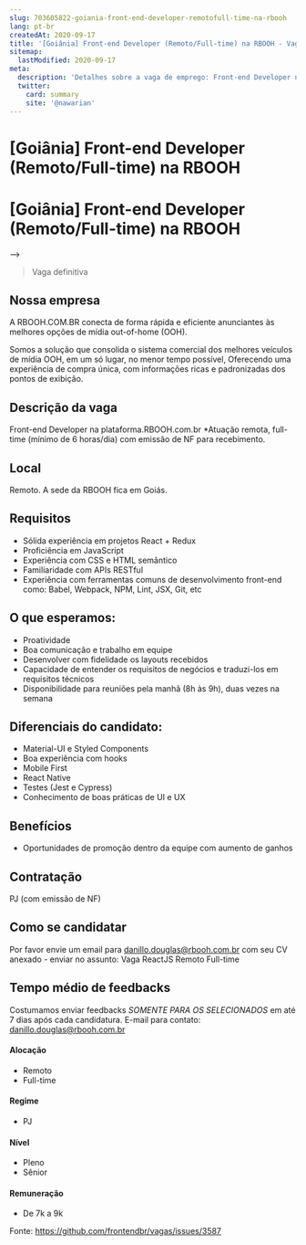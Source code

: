 ```yaml
---
slug: 703605822-goiania-front-end-developer-remotofull-time-na-rbooh
lang: pt-br
createdAt: 2020-09-17
title: '[Goiânia] Front-end Developer (Remoto/Full-time) na RBOOH - Vaga de Emprego'
sitemap:
  lastModified: 2020-09-17
meta:
  description: 'Detalhes sobre a vaga de emprego: Front-end Developer na plataforma.RBOOH.com.br *Atuação remota, full-time (mínimo de 6 horas/dia) com emissão de NF para recebimento.'
  twitter:
    card: summary
    site: '@nawarian'
---
```


# [Goiânia] Front-end Developer (Remoto/Full-time) na RBOOH

[Goiânia] Front-end Developer (Remoto/Full-time) na RBOOH
==================================================
-->
> Vaga definitiva

## Nossa empresa

A RBOOH.COM.BR conecta de forma rápida e eficiente anunciantes às melhores opções de mídia out-of-home (OOH).

Somos a solução que consolida o sistema comercial dos melhores veículos de mídia OOH, em um só lugar, no menor tempo possível, Oferecendo uma experiência de compra única, com informações ricas e padronizadas dos pontos de exibição.

## Descrição da vaga

Front-end Developer na plataforma.RBOOH.com.br
*Atuação remota, full-time (mínimo de 6 horas/dia) com emissão de NF para recebimento.

## Local
Remoto. A sede da RBOOH fica em Goiás.

## Requisitos
- Sólida experiência em projetos React + Redux
- Proficiência em JavaScript
- Experiência com CSS e HTML semântico
- Familiaridade com APIs RESTful
- Experiência com ferramentas comuns de desenvolvimento front-end como: Babel, Webpack, NPM, Lint, JSX, Git, etc

## O que esperamos:
- Proatividade
- Boa comunicação e trabalho em equipe
- Desenvolver com fidelidade os layouts recebidos
- Capacidade de entender os requisitos de negócios e traduzi-los em requisitos técnicos
- Disponibilidade para reuniões pela manhã (8h às 9h), duas vezes na semana

## Diferenciais do candidato:  
- Material-UI e Styled Components
- Boa experiência com hooks
- Mobile First
- React Native
- Testes (Jest e Cypress)
- Conhecimento de boas práticas de UI e UX

## Benefícios
- Oportunidades de promoção dentro da equipe com aumento de ganhos

## Contratação
PJ (com emissão de NF)

## Como se candidatar
Por favor envie um email para danillo.douglas@rbooh.com.br com seu CV anexado - enviar no assunto: Vaga ReactJS Remoto Full-time 

## Tempo médio de feedbacks
Costumamos enviar feedbacks *SOMENTE PARA OS SELECIONADOS* em até 7 dias após cada candidatura.
E-mail para contato: danillo.douglas@rbooh.com.br

#### Alocação
- Remoto
- Full-time

#### Regime
- PJ

#### Nível
- Pleno
- Sênior

#### Remuneração
- De 7k a 9k


Fonte: https://github.com/frontendbr/vagas/issues/3587